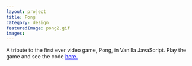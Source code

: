 ```yaml
---
layout: project
title: Pong
category: design
featuredImage: pong2.gif
images:
---
```


A tribute to the first ever video game, Pong, in Vanilla JavaScript. Play the game and see the code <a href="https://codepen.io/gabetiller/pen/NyVoyr" style="color: blue;">here.</a>

